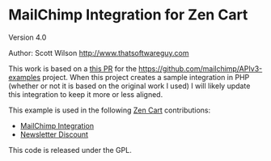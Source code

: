 # MailChimp Integration for Zen Cart

Version 4.0

Author: Scott Wilson
<http://www.thatsoftwareguy.com>

This work is based on a [this PR](https://github.com/mailchimp/APIv3-examples/pull/25) for the https://github.com/mailchimp/APIv3-examples project.  When this project creates a sample integration in PHP (whether or not it is based on the original work I used) I will likely update this integration to keep it more or less aligned.

This example is used in the following [Zen Cart](https://github.com/zencart/zencart) contributions: 

* [MailChimp Integration](https://www.thatsoftwareguy.com/zencart_mailchimp.html)
* [Newsletter Discount](https://www.thatsoftwareguy.com/zencart_newsletter_discount.html)


This code is released under the GPL. 
